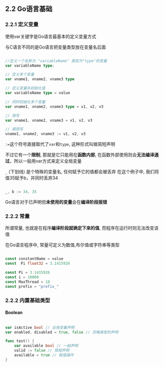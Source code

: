 ## 2.2 Go语言基础

### 2.2.1 定义变量

使用var关键字是Go语言最基本的定义变量方式

与C语言不同的是Go语言把变量类型放在变量名后面

```go

//定义一个名称为 "variableName" 类型为"type"的变量
var variableName type;

// 定义多个变量
var vname1, vname2, vname3 type

// 定义变量并初始化值
var variableName type = value

// 同时初始化多个变量
var vname1, vname2, vname3 type = v1, v2, v3

// 简写
var vname1, vname2, vname3 = v1, v2, v3

// 再简写
vname1, vname2, vname3 := v1, v2, v3

```

`:=`这个符号直接取代了`var`和`type`, 这种形式叫做简短声明

不过它有一个**限制**, 那就是它只能用在**函数内部**, 在函数外部使用则会**无法编译通过**，所以一般用var方式来定义全局变量

`_` (下划线) 是个特殊的变量名, 任何赋予它的值都会被丢弃 在这个例子中, 我们将值35赋予b，并同时丢弃34

```go

_, b := 34, 35

```

Go语言对于已声明但**未使用的变量**会在**编译阶段报错**

### 2.2.2 常量

所谓常量, 也就是在程序**编译阶段就确定下来的值**, 而程序在运行时则无法改变该值

在Go语言程序中, 常量可定义为数值,布尔值或字符串等类型

```go

const constantName = value
const  Pi float32 = 3.1415926

const Pi = 3.1415926
const i = 10000
const MaxThread = 10
const prefix = "prefix_"

```

### 2.2.2 内置基础类型

#### Boolean

```go

var isActive bool // 全局变量声明
var enabled, disabled = true, false // 忽略类型的声明

func test() {
	var available bool // 一般声明
	valid := false // 简短声明
	available = true // 赋值操作
}

```
